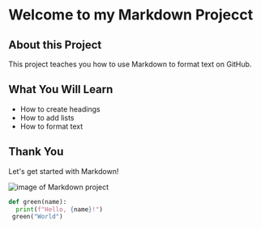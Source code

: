 # Welcome to my Markdown Projecct
## About this Project

This project teaches you how to use Markdown to format text on GitHub.
 
## What You Will Learn
- How to create headings
- How to add lists
- How to format text

## Thank You
Let's get started with Markdown!

 ![image of Markdown project](https://github.com/user-attachments/assets/d483ff10-5036-42a9-9781-a42cbab7684c)
 
```python
def green(name):
  print(f"Hello, {name}!")
 green("World")
